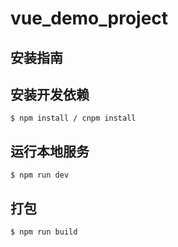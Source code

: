 # vue_demo_project

## 安装指南

## 安装开发依赖

```
$ npm install / cnpm install
```

## 运行本地服务
```
$ npm run dev
```

## 打包
```
$ npm run build
```
